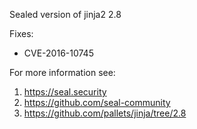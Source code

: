 Sealed version of jinja2 2.8

Fixes:
- CVE-2016-10745

For more information see:
  1. https://seal.security
  2. https://github.com/seal-community
  3. https://github.com/pallets/jinja/tree/2.8
